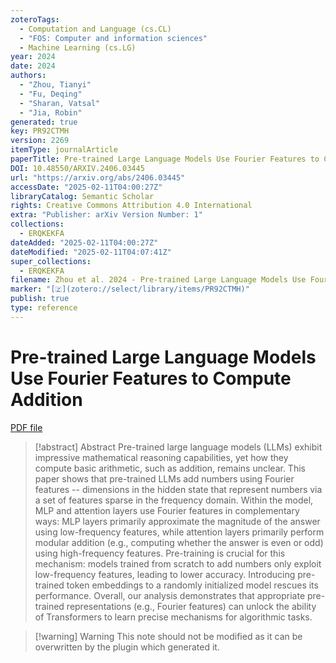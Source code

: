 ```yaml
---
zoteroTags:
  - Computation and Language (cs.CL)
  - "FOS: Computer and information sciences"
  - Machine Learning (cs.LG)
year: 2024
date: 2024
authors:
  - "Zhou, Tianyi"
  - "Fu, Deqing"
  - "Sharan, Vatsal"
  - "Jia, Robin"
generated: true
key: PR92CTMH
version: 2269
itemType: journalArticle
paperTitle: Pre-trained Large Language Models Use Fourier Features to Compute Addition
DOI: 10.48550/ARXIV.2406.03445
url: "https://arxiv.org/abs/2406.03445"
accessDate: "2025-02-11T04:00:27Z"
libraryCatalog: Semantic Scholar
rights: Creative Commons Attribution 4.0 International
extra: "Publisher: arXiv Version Number: 1"
collections:
  - ERQKEKFA
dateAdded: "2025-02-11T04:00:27Z"
dateModified: "2025-02-11T04:07:41Z"
super_collections:
  - ERQKEKFA
filename: Zhou et al. 2024 - Pre-trained Large Language Models Use Fourier Features to Compute Addition.pdf
marker: "[🇿](zotero://select/library/items/PR92CTMH)"
publish: true
type: reference
---
```

# Pre-trained Large Language Models Use Fourier Features to Compute Addition

[PDF file](/Papers/PDFs/Zhou%20et%20al.%202024%20-%20Pre-trained%20Large%20Language%20Models%20Use%20Fourier%20Features%20to%20Compute%20Addition.pdf)

> [!abstract] Abstract
> Pre-trained large language models (LLMs) exhibit impressive mathematical reasoning capabilities, yet how they compute basic arithmetic, such as addition, remains unclear. This paper shows that pre-trained LLMs add numbers using Fourier features -- dimensions in the hidden state that represent numbers via a set of features sparse in the frequency domain. Within the model, MLP and attention layers use Fourier features in complementary ways: MLP layers primarily approximate the magnitude of the answer using low-frequency features, while attention layers primarily perform modular addition (e.g., computing whether the answer is even or odd) using high-frequency features. Pre-training is crucial for this mechanism: models trained from scratch to add numbers only exploit low-frequency features, leading to lower accuracy. Introducing pre-trained token embeddings to a randomly initialized model rescues its performance. Overall, our analysis demonstrates that appropriate pre-trained representations (e.g., Fourier features) can unlock the ability of Transformers to learn precise mechanisms for algorithmic tasks.

>[!warning] Warning
> This note should not be modified as it can be overwritten by the plugin which generated it.

